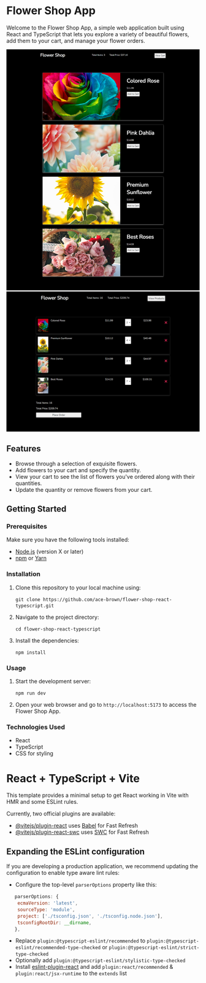 # Flower Shop App

Welcome to the Flower Shop App, a simple web application built using React and TypeScript that lets you explore a variety of beautiful flowers, add them to your cart, and manage your flower orders.

![flower image](/public/flower-shop-1.png)
![flower image](/public/flower-shop-2.png)

## Features

- Browse through a selection of exquisite flowers.
- Add flowers to your cart and specify the quantity.
- View your cart to see the list of flowers you've ordered along with their quantities.
- Update the quantity or remove flowers from your cart.

## Getting Started

### Prerequisites

Make sure you have the following tools installed:

- [Node.js](https://nodejs.org/) (version X or later)
- [npm](https://www.npmjs.com/) or [Yarn](https://yarnpkg.com/)

### Installation

1. Clone this repository to your local machine using:

   ```
   git clone https://github.com/ace-brown/flower-shop-react-typescript.git
   ```

2. Navigate to the project directory:

   ```
   cd flower-shop-react-typescript
   ```

3. Install the dependencies:

   ```
   npm install
   ```

### Usage

1. Start the development server:

   ```
   npm run dev
   ```

2. Open your web browser and go to `http://localhost:5173` to access the Flower Shop App.

### Technologies Used

- React
- TypeScript
- CSS for styling

# React + TypeScript + Vite

This template provides a minimal setup to get React working in Vite with HMR and some ESLint rules.

Currently, two official plugins are available:

- [@vitejs/plugin-react](https://github.com/vitejs/vite-plugin-react/blob/main/packages/plugin-react/README.md) uses [Babel](https://babeljs.io/) for Fast Refresh
- [@vitejs/plugin-react-swc](https://github.com/vitejs/vite-plugin-react-swc) uses [SWC](https://swc.rs/) for Fast Refresh

## Expanding the ESLint configuration

If you are developing a production application, we recommend updating the configuration to enable type aware lint rules:

- Configure the top-level `parserOptions` property like this:

```js
   parserOptions: {
    ecmaVersion: 'latest',
    sourceType: 'module',
    project: ['./tsconfig.json', './tsconfig.node.json'],
    tsconfigRootDir: __dirname,
   },
```

- Replace `plugin:@typescript-eslint/recommended` to `plugin:@typescript-eslint/recommended-type-checked` or `plugin:@typescript-eslint/strict-type-checked`
- Optionally add `plugin:@typescript-eslint/stylistic-type-checked`
- Install [eslint-plugin-react](https://github.com/jsx-eslint/eslint-plugin-react) and add `plugin:react/recommended` & `plugin:react/jsx-runtime` to the `extends` list
